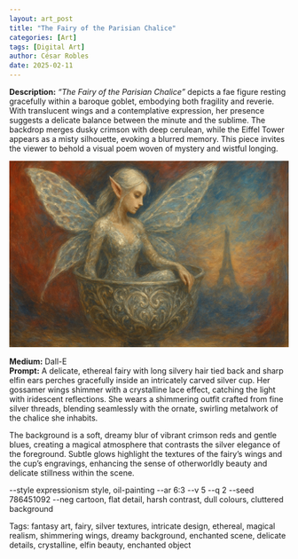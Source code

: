 ```yaml
---
layout: art_post
title: "The Fairy of the Parisian Chalice"
categories: [Art]
tags: [Digital Art]
author: César Robles
date: 2025-02-11
---
```

**Description:** *“The Fairy of the Parisian Chalice”* depicts a fae figure resting gracefully within a baroque goblet, embodying both fragility and reverie. With translucent wings and a contemplative expression, her presence suggests a delicate balance between the minute and the sublime. The backdrop merges dusky crimson with deep cerulean, while the Eiffel Tower appears as a misty silhouette, evoking a blurred memory. This piece invites the viewer to behold a visual poem woven of mystery and wistful longing.

![The Fairy of the Parisian Chalice](/imag/digital_art/the_fairy_of_the_parisian_chalice.jpg)

**Medium:** Dall-E\
**Prompt:** A delicate, ethereal fairy with long silvery hair tied back and sharp elfin ears perches gracefully inside an intricately carved silver cup. Her gossamer wings shimmer with a crystalline lace effect, catching the light with iridescent reflections. She wears a shimmering outfit crafted from fine silver threads, blending seamlessly with the ornate, swirling metalwork of the chalice she inhabits.

The background is a soft, dreamy blur of vibrant crimson reds and gentle blues, creating a magical atmosphere that contrasts the silver elegance of the foreground. Subtle glows highlight the textures of the fairy’s wings and the cup’s engravings, enhancing the sense of otherworldly beauty and delicate stillness within the scene.

--style expressionism style, oil-painting --ar 6:3 --v 5 --q 2 --seed 786451092 --neg cartoon, flat detail, harsh contrast, dull colours, cluttered background

Tags: fantasy art, fairy, silver textures, intricate design, ethereal, magical realism, shimmering wings, dreamy background, enchanted scene, delicate details, crystalline, elfin beauty, enchanted object